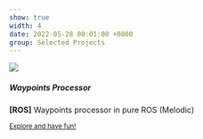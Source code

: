 ```yaml
---
show: true
width: 4
date: 2022-05-28 00:01:00 +0800
group: Selected Projects
---
```

<div>
  <img data-src="{{ 'assets/images/covers_projects/ros_waypoints_processor.png' | relative_url }}" class="lazy w-100 rounded-top" src="{{ '/assets/images/empty_300x200.png' | relative_url }}">
  <div class="card-body">
    <h5 class="card-title">Waypoints Processor</h5>
    <p class="card-text">
      <b>[ROS]</b> Waypoints processor in pure ROS (Melodic)
    </p>
    <p class="card-text"><small><a href="https://github.com/leofansq/ROS_Waypoints_Processor" target="_blank">Explore and have fun!</a></small></p>
  </div>
</div>